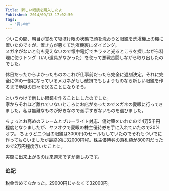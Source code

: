 ```yaml
---
Title: 新しい眼鏡を購入したよ
Published: 2014/09/13 17:02:50
Tags:
  - "買い物"
---
```

ついこの間、朝目が覚めて寝ぼけ眼の状態で顔を洗おうと眼鏡を洗濯機上の棚に置いたのですが、置き方が悪くて洗濯機裏にダイビング。  
メガネがないと何も見えないので懐中電灯でキラッと光るところを探しながら料理に使うトング（いい道具がなかった）を使って悪戦苦闘しながら取り出したのでした。

休日だったからよかったもののこれが仕事前だったら完全に遅刻決定。それに完全に体の一部になっているメガネがもし破損でもしようものなら新しい眼鏡を作るまで地獄の日々を送ることになりそう。

というわけで新しい眼鏡を作ることにしたのでした。  
家からそれほど離れていないところにお店があったのでメガネの愛眼に行ってきました。私は無難なものが好きなので派手すぎないものを選びました。

ちょっとお高めのフレームとブルーライト対応、傷対策をいれたので4万5千円程度となりましたが、ヤフオクで愛眼の株主優待券を手に入れていたので30%オフ。
ちょうど二つ目の眼鏡は3000円のセールもしていたのでそれもついでに作ってもらいましたが最終的に32000円程。株主優待券の落札額が800円だったので2万円程度浮いたことに。

実際に出来上がるのは来週末ですが楽しみです。

### 追記
税金含めてなかった。29000円じゃなくて32000円。
